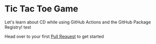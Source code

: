 # Tic Tac Toe Game

Let's learn about CD while using GitHub Actions and the GitHub Package Registry! test


Head over to your first [Pull Request](../../pull/1) to get started